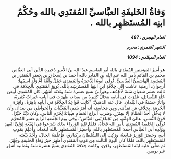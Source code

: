 <h1 dir="rtl">وَفاةُ الخَليفَةِ العبَّاسيِّ المُقتَدِي بالله وحُكْمُ ابنِه المُستَظهِر بالله .</h1>

<h5 dir="rtl">العام الهجري:  487

الشهر القمري: محرم

العام الميلادي: 1094</h5>

<p dir="rtl">هو أَميرُ المؤمنين المُقتَدِي بالله أبو القاسمِ عبدُ الله بنُ الأَميرِ ذَخيرةِ الدِّين أبي العبَّاس محمدِ بن القائمِ بأمرِ الله عبدِ الله بنِ القادرِ بالله أحمدَ بن إسحاقَ بن جَعفرٍ المُقتَدِر بن المُعتَضِد الهاشميُّ العبَّاسيُّ، تُوفِّي أَبوهُ الذَّخيرَةُ والمُقتدِي حَمْلٌ وأُمُّهُ أُمُّ وَلَدٍ اسمُها: أرجوان، أرمنية عاشَت إلى خِلافَةِ ابنِ ابنِها المُستَرشِد بالله. بُويِعَ المُقتدِي بالخِلافة في ثالث عشر شعبان سَنةَ 467هـ، وهو ابنُ تسع عشرة سَنةً وثلاثة أَشهُر. كان المُقتدِي أَبيضَ حُلْوَ الشَّمائلِ، عُمِّرَت في أَيامِه مَحالٌّ كَثيرةٌ من بغداد، ظَهرَت في أَيامِه خَيراتٌ كَثيرةٌ، وآثارٌ حَسَنةٌ في البُلدان. قال عنه الذهبيُّ: "كانت قَواعِدُ الخِلافَةِ في أَيامِه باهِرَةً، وافِرَةَ الحُرمَةِ. بخِلافِ مَن تَقدَّمَه, ومِن مَحاسِنِه أنه أَمَرَ بنَفيِ المُغَنِّيات والخواطي من بغداد، وأن لا يَدخُل أَحدٌ الحَمَّامَ إلا بمِئزَرٍ. وضرب أَبراجَ الحَمامِ صِيانَةً لِحُرُمِ الناسِ. وكان دَيِّنًا خَيِّرًا، قَوِيَّ النَّفسِ، عاليَ الهِمَّةِ، مِن نُجَباءَ بَنِي العبَّاسِ". وفي يوم الجُمعةِ الرابع عشر المُحرَّم تُوفِّي الخَليفةُ المُقتدِي بأَمرِ الله فَجأَةً، فلمَّا عَلِمَ الوُزراءُ بذلك شَرَعوا في البَيْعَةِ لِوَلِيِّ العَهدِ ووَلَدِه أبي العبَّاسِ أَحمدَ المُستَظهِر بالله، وأُحضِرَ المُستَظهِر بالله لبغداد، وأُعلِمَ بمَوتِ أَبيهِ، وحَضَرَ الوَزيرُ فبايَعَهُ، ورَكِبَ إلى السُّلطانِ بركيارق، فأَعلَمَهُ الحالَ، وأَخَذَ بَيْعَتَه للمُستَظهِر بالله، فلمَّا كان اليومُ الثالث مِن مَوتِ المُقتدِي أُظهِرَ خَبرُ وَفاةِ الخَليفةِ وجُهِّزَ، ثم صَلَّى عليه ابنُه المُستَظهِر، ودُفِنَ، وكانت خِلافَةُ المُقتدِي تِسعَ عشرة سَنةً وثمانية أَشهُر غير يومين.</p></br>
